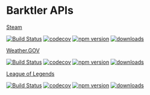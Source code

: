 # Barktler APIs

[Steam](//github.com/Barktler/API-Steam)

[![Build Status](//travis-ci.com/Barktler/API-Steam.svg?branch=master)](//travis-ci.com/Barktler/API-Steam)
[![codecov](//codecov.io/gh/Barktler/API-Steam/branch/master/graph/badge.svg)](//codecov.io/gh/Barktler/API-Steam)
[![npm version](//badge.fury.io/js/%40barktler-api%2Fsteam.svg)](//badge.fury.io/js/%40barktler-api%2Fsteam)
[![downloads](//img.shields.io/npm/dm/@barktler-api/steam.svg)](//www.npmjs.com/package/@barktler-api/steam)

[Weather.GOV](//github.com/Barktler/API-Weather-Dot-Gov)

[![Build Status](//travis-ci.com/Barktler/API-Weather-Dot-Gov.svg?branch=master)](//travis-ci.com/Barktler/API-Weather-Dot-Gov)
[![codecov](//codecov.io/gh/Barktler/API-Weather-Dot-Gov/branch/master/graph/badge.svg)](//codecov.io/gh/Barktler/API-Weather-Dot-Gov)
[![npm version](//badge.fury.io/js/%40barktler-api%2Fweather-dot-gov.svg)](//badge.fury.io/js/%40barktler-api%2Fweather-dot-gov)
[![downloads](//img.shields.io/npm/dm/@barktler-api/weather-dot-gov.svg)](//www.npmjs.com/package/@barktler-api/weather-dot-gov)

[League of Legends](//github.com/Barktler/API-League-Of-Legends)

[![Build Status](//travis-ci.com/Barktler/API-League-Of-Legends.svg?branch=master)](//travis-ci.com/Barktler/API-League-Of-Legends)
[![codecov](//codecov.io/gh/Barktler/API-League-Of-Legends/branch/master/graph/badge.svg)](//codecov.io/gh/Barktler/API-League-Of-Legends)
[![npm version](//badge.fury.io/js/%40barktler-api%2Fleague-of-legends.svg)](//badge.fury.io/js/%40barktler-api%2Fleague-of-legends)
[![downloads](//img.shields.io/npm/dm/@barktler-api/league-of-legends.svg)](//www.npmjs.com/package/@barktler-api/league-of-legends)

